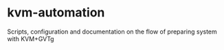 # kvm-automation

Scripts, configuration and documentation on the flow of preparing system with KVM+GVTg